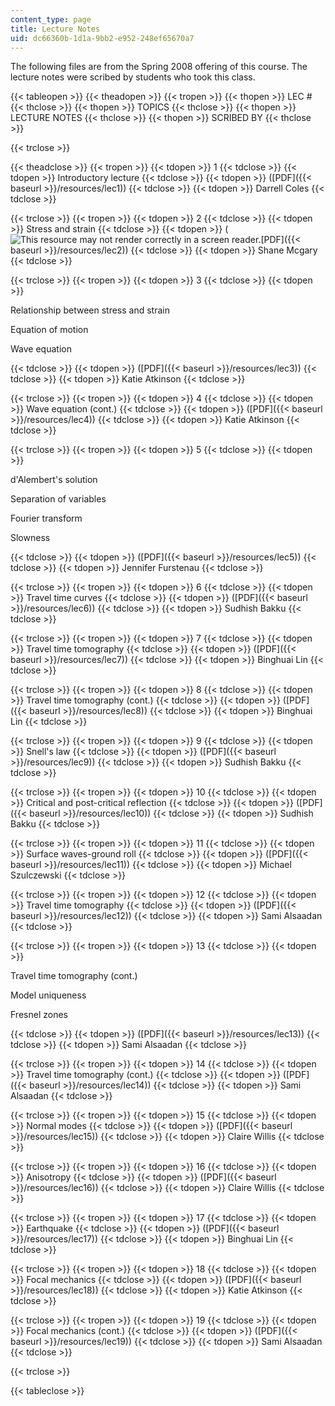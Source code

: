 ```yaml
---
content_type: page
title: Lecture Notes
uid: dc66360b-1d1a-9bb2-e952-248ef65670a7
---
```


The following files are from the Spring 2008 offering of this course. The lecture notes were scribed by students who took this class.

{{< tableopen >}}
{{< theadopen >}}
{{< tropen >}}
{{< thopen >}}
LEC #
{{< thclose >}}
{{< thopen >}}
TOPICS
{{< thclose >}}
{{< thopen >}}
LECTURE NOTES
{{< thclose >}}
{{< thopen >}}
SCRIBED BY
{{< thclose >}}

{{< trclose >}}

{{< theadclose >}}
{{< tropen >}}
{{< tdopen >}}
1
{{< tdclose >}}
{{< tdopen >}}
Introductory lecture
{{< tdclose >}}
{{< tdopen >}}
([PDF]({{< baseurl >}}/resources/lec1))
{{< tdclose >}}
{{< tdopen >}}
Darrell Coles
{{< tdclose >}}

{{< trclose >}}
{{< tropen >}}
{{< tdopen >}}
2
{{< tdclose >}}
{{< tdopen >}}
Stress and strain
{{< tdclose >}}
{{< tdopen >}}
(![This resource may not render correctly in a screen reader.](/images/inacessible.gif)[PDF]({{< baseurl >}}/resources/lec2))
{{< tdclose >}}
{{< tdopen >}}
Shane Mcgary
{{< tdclose >}}

{{< trclose >}}
{{< tropen >}}
{{< tdopen >}}
3
{{< tdclose >}}
{{< tdopen >}}


Relationship between stress and strain

Equation of motion

Wave equation


{{< tdclose >}}
{{< tdopen >}}
([PDF]({{< baseurl >}}/resources/lec3))
{{< tdclose >}}
{{< tdopen >}}
Katie Atkinson
{{< tdclose >}}

{{< trclose >}}
{{< tropen >}}
{{< tdopen >}}
4
{{< tdclose >}}
{{< tdopen >}}
Wave equation (cont.)
{{< tdclose >}}
{{< tdopen >}}
([PDF]({{< baseurl >}}/resources/lec4))
{{< tdclose >}}
{{< tdopen >}}
Katie Atkinson
{{< tdclose >}}

{{< trclose >}}
{{< tropen >}}
{{< tdopen >}}
5
{{< tdclose >}}
{{< tdopen >}}


d'Alembert's solution

Separation of variables

Fourier transform

Slowness


{{< tdclose >}}
{{< tdopen >}}
([PDF]({{< baseurl >}}/resources/lec5))
{{< tdclose >}}
{{< tdopen >}}
Jennifer Furstenau
{{< tdclose >}}

{{< trclose >}}
{{< tropen >}}
{{< tdopen >}}
6
{{< tdclose >}}
{{< tdopen >}}
Travel time curves
{{< tdclose >}}
{{< tdopen >}}
([PDF]({{< baseurl >}}/resources/lec6))
{{< tdclose >}}
{{< tdopen >}}
Sudhish Bakku
{{< tdclose >}}

{{< trclose >}}
{{< tropen >}}
{{< tdopen >}}
7
{{< tdclose >}}
{{< tdopen >}}
Travel time tomography
{{< tdclose >}}
{{< tdopen >}}
([PDF]({{< baseurl >}}/resources/lec7))
{{< tdclose >}}
{{< tdopen >}}
Binghuai Lin
{{< tdclose >}}

{{< trclose >}}
{{< tropen >}}
{{< tdopen >}}
8
{{< tdclose >}}
{{< tdopen >}}
Travel time tomography (cont.)
{{< tdclose >}}
{{< tdopen >}}
([PDF]({{< baseurl >}}/resources/lec8))
{{< tdclose >}}
{{< tdopen >}}
Binghuai Lin
{{< tdclose >}}

{{< trclose >}}
{{< tropen >}}
{{< tdopen >}}
9
{{< tdclose >}}
{{< tdopen >}}
Snell's law
{{< tdclose >}}
{{< tdopen >}}
([PDF]({{< baseurl >}}/resources/lec9))
{{< tdclose >}}
{{< tdopen >}}
Sudhish Bakku
{{< tdclose >}}

{{< trclose >}}
{{< tropen >}}
{{< tdopen >}}
10
{{< tdclose >}}
{{< tdopen >}}
Critical and post-critical reflection
{{< tdclose >}}
{{< tdopen >}}
([PDF]({{< baseurl >}}/resources/lec10))
{{< tdclose >}}
{{< tdopen >}}
Sudhish Bakku
{{< tdclose >}}

{{< trclose >}}
{{< tropen >}}
{{< tdopen >}}
11
{{< tdclose >}}
{{< tdopen >}}
Surface waves-ground roll
{{< tdclose >}}
{{< tdopen >}}
([PDF]({{< baseurl >}}/resources/lec11))
{{< tdclose >}}
{{< tdopen >}}
Michael Szulczewski
{{< tdclose >}}

{{< trclose >}}
{{< tropen >}}
{{< tdopen >}}
12
{{< tdclose >}}
{{< tdopen >}}
Travel time tomography
{{< tdclose >}}
{{< tdopen >}}
([PDF]({{< baseurl >}}/resources/lec12))
{{< tdclose >}}
{{< tdopen >}}
Sami Alsaadan
{{< tdclose >}}

{{< trclose >}}
{{< tropen >}}
{{< tdopen >}}
13
{{< tdclose >}}
{{< tdopen >}}


Travel time tomography (cont.)

Model uniqueness

Fresnel zones


{{< tdclose >}}
{{< tdopen >}}
([PDF]({{< baseurl >}}/resources/lec13))
{{< tdclose >}}
{{< tdopen >}}
Sami Alsaadan
{{< tdclose >}}

{{< trclose >}}
{{< tropen >}}
{{< tdopen >}}
14
{{< tdclose >}}
{{< tdopen >}}
Travel time tomography (cont.)
{{< tdclose >}}
{{< tdopen >}}
([PDF]({{< baseurl >}}/resources/lec14))
{{< tdclose >}}
{{< tdopen >}}
Sami Alsaadan
{{< tdclose >}}

{{< trclose >}}
{{< tropen >}}
{{< tdopen >}}
15
{{< tdclose >}}
{{< tdopen >}}
Normal modes
{{< tdclose >}}
{{< tdopen >}}
([PDF]({{< baseurl >}}/resources/lec15))
{{< tdclose >}}
{{< tdopen >}}
Claire Willis
{{< tdclose >}}

{{< trclose >}}
{{< tropen >}}
{{< tdopen >}}
16
{{< tdclose >}}
{{< tdopen >}}
Anisotropy
{{< tdclose >}}
{{< tdopen >}}
([PDF]({{< baseurl >}}/resources/lec16))
{{< tdclose >}}
{{< tdopen >}}
Claire Willis
{{< tdclose >}}

{{< trclose >}}
{{< tropen >}}
{{< tdopen >}}
17
{{< tdclose >}}
{{< tdopen >}}
Earthquake
{{< tdclose >}}
{{< tdopen >}}
([PDF]({{< baseurl >}}/resources/lec17))
{{< tdclose >}}
{{< tdopen >}}
Binghuai Lin
{{< tdclose >}}

{{< trclose >}}
{{< tropen >}}
{{< tdopen >}}
18
{{< tdclose >}}
{{< tdopen >}}
Focal mechanics
{{< tdclose >}}
{{< tdopen >}}
([PDF]({{< baseurl >}}/resources/lec18))
{{< tdclose >}}
{{< tdopen >}}
Katie Atkinson
{{< tdclose >}}

{{< trclose >}}
{{< tropen >}}
{{< tdopen >}}
19
{{< tdclose >}}
{{< tdopen >}}
Focal mechanics (cont.)
{{< tdclose >}}
{{< tdopen >}}
([PDF]({{< baseurl >}}/resources/lec19))
{{< tdclose >}}
{{< tdopen >}}
Sami Alsaadan
{{< tdclose >}}

{{< trclose >}}

{{< tableclose >}}